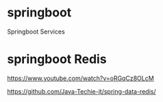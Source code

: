 # springboot

Springboot Services

# springboot Redis
https://www.youtube.com/watch?v=oRGqCz8OLcM

https://github.com/Java-Techie-jt/spring-data-redis/
